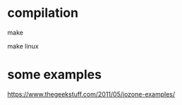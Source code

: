 # compilation

make 

make linux


# some examples

https://www.thegeekstuff.com/2011/05/iozone-examples/



